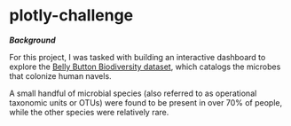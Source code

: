 # plotly-challenge

***Background***

For this project, I was tasked with building an interactive dashboard to explore the [Belly Button Biodiversity dataset](http://robdunnlab.com/projects/belly-button-biodiversity/), which catalogs the microbes that colonize human navels.

A small handful of microbial species (also referred to as operational taxonomic units or OTUs) were found to be present in over 70% of people, while the other species were relatively rare. 
